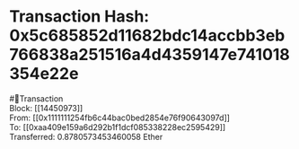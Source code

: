 
Transaction Hash: 0x5c685852d11682bdc14accbb3eb766838a251516a4d4359147e741018354e22e
====================================================================================
  
#💸Transaction  
Block: [[14450973]]  
From: [[0x1111111254fb6c44bac0bed2854e76f90643097d]]  
To: [[0xaa409e159a6d292b1f1dcf085338228ec2595429]]  
Transferred: 0.8780573453460058 Ether